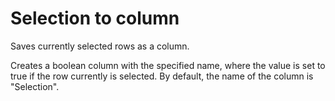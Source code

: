 <!-- TITLE: Selection to column -->
<!-- SUBTITLE: -->

# Selection to column

Saves currently selected rows as a column.

Creates a boolean column with the specified name, where the value is set to true if the row currently is selected. By
default, the name of the column is "Selection". 

